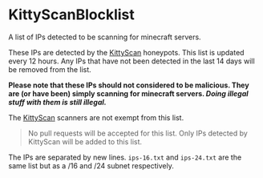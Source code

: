 # KittyScanBlocklist
A list of IPs detected to be scanning for minecraft servers.

These IPs are detected by the [KittyScan](https://kittyscan.com) honeypots. This list is updated every 12 hours. Any IPs that have not been detected in the last 14 days will be removed from the list.

**Please note that these IPs should not considered to be malicious. They are (or have been) simply scanning for minecraft servers. _Doing illegal stuff with them is still illegal._**

The [KittyScan](https://kittyscan.com) scanners are not exempt from this list.

> No pull requests will be accepted for this list. Only IPs detected by KittyScan will be added to this list.

The IPs are separated by new lines. `ips-16.txt` and `ips-24.txt` are the same list but as a /16 and /24 subnet respectively.
